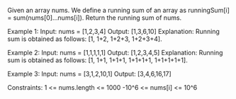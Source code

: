 Given an array nums. We define a running sum of an array as runningSum[i] = sum(nums[0]…nums[i]).
Return the running sum of nums.

Example 1:
Input: nums = [1,2,3,4]
Output: [1,3,6,10]
Explanation: Running sum is obtained as follows: [1, 1+2, 1+2+3, 1+2+3+4].

Example 2:
Input: nums = [1,1,1,1,1]
Output: [1,2,3,4,5]
Explanation: Running sum is obtained as follows: [1, 1+1, 1+1+1, 1+1+1+1, 1+1+1+1+1].

Example 3:
Input: nums = [3,1,2,10,1]
Output: [3,4,6,16,17] 

Constraints:
1 <= nums.length <= 1000
-10^6 <= nums[i] <= 10^6
